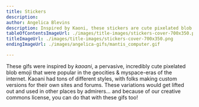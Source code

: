 ```yaml
---
title: Stickers
description: 
author: Angelica Blevins
description: Inspired by Kaoni, these stickers are cute pixelated blob emojis from the myspace era of the internet. Download and use them as you like!
tableOfContentsImageUrl: ./images/title-images/stickers-cover-700x350.png
titleImageUrl: ./images/title-images/stickers-cover-700x350.png
endingImageUrl: ./images/angelica-gifs/mantis_computer.gif

---
```


These gifs were inspired by _kaoani_, a pervasive, incredibly cute pixelated blob emoji that were popular in the geocities & myspace-eras of the internet. Kaoani had tons of different styles, with folks making custom versions for their own sites and forums. These variations would get lifted out and used in other places by admirers... and because of our creative commons license, you can do that with these gifs too!

